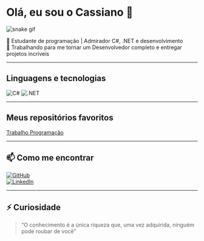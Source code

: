 # Olá, eu sou o Cassiano 👋

![snake gif](https://raw.githubusercontent.com/TheDudeThatCode/TheDudeThatCode/master/assets/Readme/snake.gif)

🎯 Estudante de programação | Admirador C#, .NET e desenvolvimento  
🚀 Trabalhando para me tornar um Desenvolvedor completo e entregar projetos incríveis

---

## Linguagens e tecnologias

![C#](https://img.shields.io/badge/-C%23-239120?style=for-the-badge&logo=c-sharp&logoColor=white)
![.NET](https://img.shields.io/badge/-.NET-512BD4?style=for-the-badge&logo=.net&logoColor=white)

---

## Meus repositórios favoritos

<p>
  <a href="https://github.com/G-Cassiano/TrabalhoProgramacao" target="_blank">Trabalho Programação</a>
</p>

---

## 📫 Como me encontrar

[![GitHub](https://img.shields.io/badge/-GitHub-181717?style=for-the-badge&logo=github&logoColor=white)](https://github.com/G-Cassiano)  
[![LinkedIn](https://img.shields.io/badge/-LinkedIn-0A66C2?style=for-the-badge&logo=linkedin&logoColor=white)](https://linkedin.com)

---

## ⚡ Curiosidade

> “O conhecimento é a única riqueza que, uma vez adquirida, ninguém pode roubar de você”
